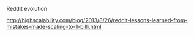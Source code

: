 Reddit evolution

http://highscalability.com/blog/2013/8/26/reddit-lessons-learned-from-mistakes-made-scaling-to-1-billi.html
